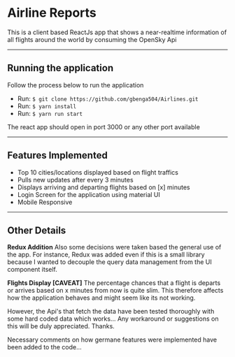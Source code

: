 # Airline Reports

This is a client based ReactJs app that shows a near-realtime information of all flights around the world by consuming the OpenSky Api

---

## Running the application

Follow the process below to run the application

- Run: `$ git clone https://github.com/gbenga504/Airlines.git`
- Run: `$ yarn install`
- Run: `$ yarn run start`

The react app should open in port 3000 or any other port available

---

## Features Implemented

- Top 10 cities/locations displayed based on flight traffics
- Pulls new updates after every 3 minutes
- Displays arriving and departing flights based on [x] minutes
- Login Screen for the application using material UI
- Mobile Responsive

---

## Other Details

**Redux Addition**
Also some decisions were taken based the general use of the app. For instance, Redux was added even if this is a small library because I wanted to decouple the query data management from the UI component itself.

**Flights Display [CAVEAT]**
The percentage chances that a flight is departs or arrives based on x minutes from now is quite slim. This therefore affects how the application behaves and might seem like its not working. 

However, the Api's that fetch the data have been tested thoroughly with some hard coded data which works... Any workaround or suggestions on this will be duly appreciated. Thanks.


Necessary comments on how germane features were implemented have been added to the code...
